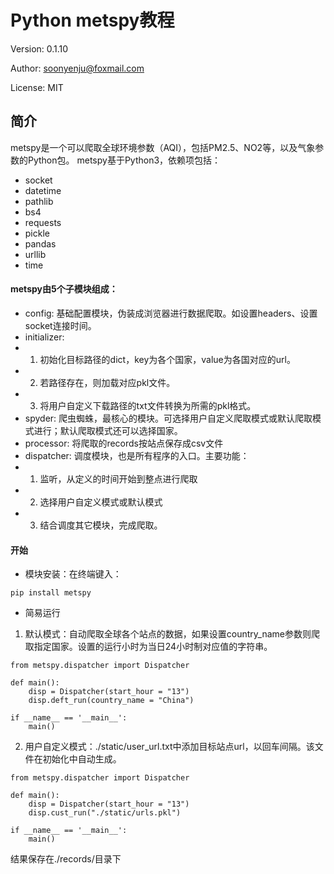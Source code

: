 # Python metspy教程
Version: 0.1.10

Author: soonyenju@foxmail.com

License: MIT

## 简介

metspy是一个可以爬取全球环境参数（AQI），包括PM2.5、NO2等，以及气象参数的Python包。
metspy基于Python3，依赖项包括：
* socket
* datetime
* pathlib
* bs4
* requests
* pickle
* pandas
* urllib
* time

#### metspy由5个子模块组成：
* config: 基础配置模块，伪装成浏览器进行数据爬取。如设置headers、设置socket连接时间。
* initializer: 
* 1. 初始化目标路径的dict，key为各个国家，value为各国对应的url。
* 2. 若路径存在，则加载对应pkl文件。
* 3. 将用户自定义下载路径的txt文件转换为所需的pkl格式。
* spyder: 爬虫蜘蛛，最核心的模块。可选择用户自定义爬取模式或默认爬取模式进行；默认爬取模式还可以选择国家。
* processor: 将爬取的records按站点保存成csv文件
* dispatcher: 调度模块，也是所有程序的入口。主要功能：
* 1. 监听，从定义的时间开始到整点进行爬取
* 2. 选择用户自定义模式或默认模式
* 3. 结合调度其它模块，完成爬取。

#### 开始

* 模块安装：在终端键入：
```
pip install metspy
```
* 简易运行
1. 默认模式：自动爬取全球各个站点的数据，如果设置country_name参数则爬取指定国家。设置的运行小时为当日24小时制对应值的字符串。
```
from metspy.dispatcher import Dispatcher

def main():
	disp = Dispatcher(start_hour = "13")
	disp.deft_run(country_name = "China")

if __name__ == '__main__':
	main()

```
2. 用户自定义模式：./static/user_url.txt中添加目标站点url，以回车间隔。该文件在初始化中自动生成。
```
from metspy.dispatcher import Dispatcher

def main():
	disp = Dispatcher(start_hour = "13")
	disp.cust_run("./static/urls.pkl")

if __name__ == '__main__':
	main()

```
结果保存在./records/目录下